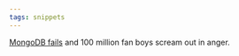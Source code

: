 ```yaml
---
tags: snippets
---
```


[MongoDB fails](http://sergeitsar.blogspot.com/2011/01/mongodb-vs-clustrix-comparison-part-1.html) and 100 million fan boys scream out in anger.
